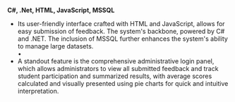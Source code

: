 <b>C#, .Net, HTML, JavaScript, MSSQL</b>
<ul>
<li>Its user-friendly interface crafted with HTML and JavaScript, allows for easy submission of feedback. The system's
backbone, powered by C# and .NET. The inclusion of MSSQL further enhances the system's ability to manage large
datasets.</li>
•<li>A standout feature is the comprehensive administrative login panel, which allows administrators to view all
submitted feedback and track student participation and summarized results, with average scores calculated and
visually presented using pie charts for quick and intuitive interpretation.</li></ul>
